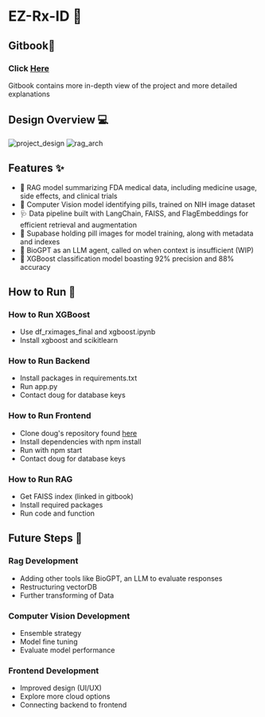 # EZ-Rx-ID 💊
## Gitbook📖
### Click [Here](https://jasons-organization-58.gitbook.io/rx_id)
Gitbook contains more in-depth view of the project and more detailed explanations

## Design Overview 💻
![project_design](https://github.com/Jguan10/EZ-Rx-ID/blob/main/display_images/Project_Design.PNG)
![rag_arch](https://github.com/Jguan10/EZ-Rx-ID/blob/main/display_images/RAG_System_Design.PNG)

## Features ✨
- 🥼 RAG model summarizing FDA medical data, including medicine usage, side effects, and clinical trials
- 🤖 Computer Vision model identifying pills, trained on NIH image dataset
- 🩺 Data pipeline built with LangChain, FAISS, and FlagEmbeddings for efficient retrieval and augmentation
- 🧬 Supabase holding pill images for model training, along with metadata and indexes
- 🧫 BioGPT as an LLM agent, called on when context is insufficient (WIP)
- 🔬 XGBoost classification model boasting 92% precision and 88% accuracy

## How to Run 🚀
### How to Run XGBoost
- Use df_rximages_final and xgboost.ipynb
- Install xgboost and scikitlearn

### How to Run Backend
- Install packages in requirements.txt
- Run app.py
- Contact doug for database keys

### How to Run Frontend
- Clone doug's repository found [here](https://github.com/DouglasRollman/frontend)
- Install dependencies with npm install
- Run with npm start
- Contact doug for database keys

### How to Run RAG
- Get FAISS index (linked in gitbook)
- Install required packages
- Run code and function

## Future Steps 🔧
### Rag Development
- Adding other tools like BioGPT, an LLM to evaluate responses
- Restructuring vectorDB
- Further transforming of Data

### Computer Vision Development
- Ensemble strategy
- Model fine tuning
- Evaluate model performance

### Frontend Development
- Improved design (UI/UX)
- Explore more cloud options
- Connecting backend to frontend

